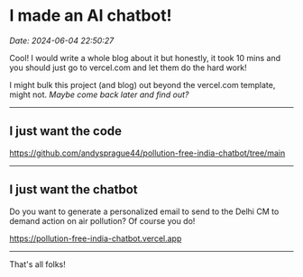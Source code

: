 # I made an AI chatbot!
_Date: 2024-06-04 22:50:27_

Cool! I would write a whole blog about it but honestly, it took 10 mins and you should just go to vercel.com and let them do the hard work!

I might bulk this project (and blog) out beyond the vercel.com template, might not. *Maybe come back later and find out?*

---

## I just want the code

<https://github.com/andysprague44/pollution-free-india-chatbot/tree/main>

---

## I just want the chatbot

Do you want to generate a personalized email to send to the Delhi CM to demand action on air pollution? Of course you do!

<https://pollution-free-india-chatbot.vercel.app>

---

That's all folks!